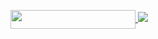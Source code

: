 [<img src="https://gpvc.arturio.dev/shayanheidari01" align="center" width=200 height=30  />
<img src="https://github-readme-stats.vercel.app/api?username=MahyarMortezaei&show_icons=true&count_private=true">
](https://camo.githubusercontent.com/e030feff7b9ed535f84eb4de439031187ee04cda738ebfd75fe0b481c20faf27/68747470733a2f2f6769746875622d726561646d652d73746174732e76657263656c2e6170702f6170693f757365726e616d653d73686179616e6865696461726930312673686f775f69636f6e733d7472756526636f756e745f707269766174653d74727565)
